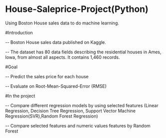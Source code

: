 # House-Saleprice-Project(Python)
Using Boston House sales data to do machine learning.

#Introduction

-- Boston House sales data published on Kaggle. 

-- The dataset has 80 data fields describing the residential houses in Ames, Iowa, from almost all aspects. It contains 1,460 records.

#Goal

-- Predict the sales price for each house

-- Evaluate on Root-Mean-Squared-Error (RMSE)

#In the project

-- Compare different regression models by using selected features
(Linear Regression, Decision Tree Regression, Support Vector Machine Regression(SVR),Random Forest Regression)

-- Compare selected features and numeric values features by Random Forest

